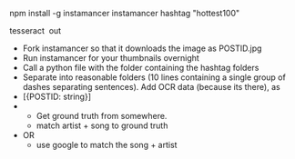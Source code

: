 npm install -g instamancer
instamancer hashtag "hottest100"


tesseract <img> out



- Fork instamancer so that it downloads the image as POSTID.jpg
- Run instamancer for your thumbnails overnight
- Call a python file with the folder containing the hashtag folders
- Separate into reasonable folders (10 lines containing a single group of dashes separating sentences). Add OCR data (because its there), as 
- [{POSTID: string}]
- 
    + Get ground truth from somewhere.
    + match artist + song to ground truth
- OR
    + use google to match the song + artist



